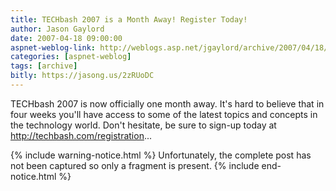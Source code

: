 ```yaml
---
title: TECHbash 2007 is a Month Away! Register Today!
author: Jason Gaylord
date: 2007-04-18 09:00:00
aspnet-weblog-link: http://weblogs.asp.net/jgaylord/archive/2007/04/18/techbash-2007-is-a-month-away-register-today.aspx
categories: [aspnet-weblog]
tags: [archive]
bitly: https://jasong.us/2zRUoDC
---
```


TECHbash 2007 is now officially one month away. It's hard to believe that in four weeks you'll have access to some of the latest topics and concepts in the technology world. Don't hesitate, be sure to sign-up today at http://techbash.com/registration...

{% include warning-notice.html %}
Unfortunately, the complete post has not been captured so only a fragment is present.
{% include end-notice.html %}